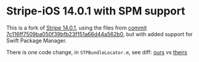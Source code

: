 # Stripe-iOS 14.0.1 with SPM support

This is a fork of [Stripe 14.0.1](https://github.com/stripe/stripe-ios/releases/tag/v14.0.1), using the files from [commit 7c116ff7509ba050f39bfb23f151a66d44a562b0](https://github.com/stripe/stripe-ios/commit/7c116ff7509ba050f39bfb23f151a66d44a562b0), but with added support for Swift Package Manager.

There is one code change, in `STPBundleLocator.m`, see diff: [ours](https://github.com/erikolsson/stripe-ios/blob/main/Sources/Stripe/STPBundleLocator.m) vs [theirs](https://github.com/stripe/stripe-ios/blob/7c116ff7509ba050f39bfb23f151a66d44a562b0/Stripe/STPBundleLocator.m)

